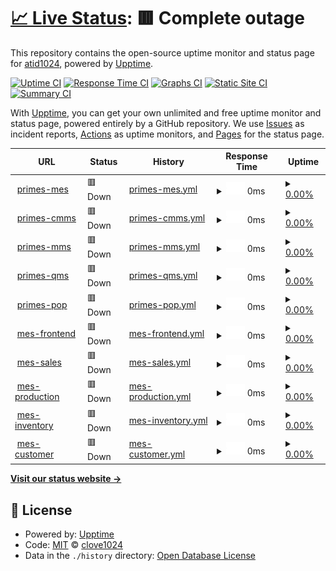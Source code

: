 # [📈 Live Status](https://atid1024.github.io/upptime): <!--live status--> **🟥 Complete outage**

This repository contains the open-source uptime monitor and status page for [atid1024](https://atid1024.github.io/upptime), powered by [Upptime](https://github.com/upptime/upptime).

[![Uptime CI](https://github.com/clove1024/upptime/workflows/Uptime%20CI/badge.svg)](https://github.com/clove1024/upptime/actions?query=workflow%3A%22Uptime+CI%22)
[![Response Time CI](https://github.com/clove1024/upptime/workflows/Response%20Time%20CI/badge.svg)](https://github.com/clove1024/upptime/actions?query=workflow%3A%22Response+Time+CI%22)
[![Graphs CI](https://github.com/clove1024/upptime/workflows/Graphs%20CI/badge.svg)](https://github.com/clove1024/upptime/actions?query=workflow%3A%22Graphs+CI%22)
[![Static Site CI](https://github.com/clove1024/upptime/workflows/Static%20Site%20CI/badge.svg)](https://github.com/clove1024/upptime/actions?query=workflow%3A%22Static+Site+CI%22)
[![Summary CI](https://github.com/clove1024/upptime/workflows/Summary%20CI/badge.svg)](https://github.com/clove1024/upptime/actions?query=workflow%3A%22Summary+CI%22)

With [Upptime](https://upptime.js.org), you can get your own unlimited and free uptime monitor and status page, powered entirely by a GitHub repository. We use [Issues](https://github.com/clove1024/upptime/issues) as incident reports, [Actions](https://github.com/clove1024/upptime/actions) as uptime monitors, and [Pages](https://clove1024.github.io/upptime) for the status page.

<!--start: status pages-->
<!-- This summary is generated by Upptime (https://github.com/upptime/upptime) -->
<!-- Do not edit this manually, your changes will be overwritten -->
<!-- prettier-ignore -->
| URL | Status | History | Response Time | Uptime |
| --- | ------ | ------- | ------------- | ------ |
| <img alt="" src="https://icons.duckduckgo.com/ip3/primes-mes.handymes.com.ico" height="13"> [primes-mes](https://primes-mes.handymes.com) | 🟥 Down | [primes-mes.yml](https://github.com/atid1024/primes-monitoring/commits/HEAD/history/primes-mes.yml) | <details><summary><img alt="Response time graph" src="./graphs/primes-mes/response-time-week.png" height="20"> 0ms</summary><br><a href="https://atid1024.github.io/primes-monitoring/history/primes-mes"><img alt="Response time 757" src="https://img.shields.io/endpoint?url=https%3A%2F%2Fraw.githubusercontent.com%2Fatid1024%2Fprimes-monitoring%2FHEAD%2Fapi%2Fprimes-mes%2Fresponse-time.json"></a><br><a href="https://atid1024.github.io/primes-monitoring/history/primes-mes"><img alt="24-hour response time 0" src="https://img.shields.io/endpoint?url=https%3A%2F%2Fraw.githubusercontent.com%2Fatid1024%2Fprimes-monitoring%2FHEAD%2Fapi%2Fprimes-mes%2Fresponse-time-day.json"></a><br><a href="https://atid1024.github.io/primes-monitoring/history/primes-mes"><img alt="7-day response time 0" src="https://img.shields.io/endpoint?url=https%3A%2F%2Fraw.githubusercontent.com%2Fatid1024%2Fprimes-monitoring%2FHEAD%2Fapi%2Fprimes-mes%2Fresponse-time-week.json"></a><br><a href="https://atid1024.github.io/primes-monitoring/history/primes-mes"><img alt="30-day response time 0" src="https://img.shields.io/endpoint?url=https%3A%2F%2Fraw.githubusercontent.com%2Fatid1024%2Fprimes-monitoring%2FHEAD%2Fapi%2Fprimes-mes%2Fresponse-time-month.json"></a><br><a href="https://atid1024.github.io/primes-monitoring/history/primes-mes"><img alt="1-year response time 757" src="https://img.shields.io/endpoint?url=https%3A%2F%2Fraw.githubusercontent.com%2Fatid1024%2Fprimes-monitoring%2FHEAD%2Fapi%2Fprimes-mes%2Fresponse-time-year.json"></a></details> | <details><summary><a href="https://atid1024.github.io/primes-monitoring/history/primes-mes">0.00%</a></summary><a href="https://atid1024.github.io/primes-monitoring/history/primes-mes"><img alt="All-time uptime 69.07%" src="https://img.shields.io/endpoint?url=https%3A%2F%2Fraw.githubusercontent.com%2Fatid1024%2Fprimes-monitoring%2FHEAD%2Fapi%2Fprimes-mes%2Fuptime.json"></a><br><a href="https://atid1024.github.io/primes-monitoring/history/primes-mes"><img alt="24-hour uptime 0.00%" src="https://img.shields.io/endpoint?url=https%3A%2F%2Fraw.githubusercontent.com%2Fatid1024%2Fprimes-monitoring%2FHEAD%2Fapi%2Fprimes-mes%2Fuptime-day.json"></a><br><a href="https://atid1024.github.io/primes-monitoring/history/primes-mes"><img alt="7-day uptime 0.00%" src="https://img.shields.io/endpoint?url=https%3A%2F%2Fraw.githubusercontent.com%2Fatid1024%2Fprimes-monitoring%2FHEAD%2Fapi%2Fprimes-mes%2Fuptime-week.json"></a><br><a href="https://atid1024.github.io/primes-monitoring/history/primes-mes"><img alt="30-day uptime 1.38%" src="https://img.shields.io/endpoint?url=https%3A%2F%2Fraw.githubusercontent.com%2Fatid1024%2Fprimes-monitoring%2FHEAD%2Fapi%2Fprimes-mes%2Fuptime-month.json"></a><br><a href="https://atid1024.github.io/primes-monitoring/history/primes-mes"><img alt="1-year uptime 69.07%" src="https://img.shields.io/endpoint?url=https%3A%2F%2Fraw.githubusercontent.com%2Fatid1024%2Fprimes-monitoring%2FHEAD%2Fapi%2Fprimes-mes%2Fuptime-year.json"></a></details>
| <img alt="" src="https://icons.duckduckgo.com/ip3/primes-cmms.handymes.com.ico" height="13"> [primes-cmms](https://primes-cmms.handymes.com) | 🟥 Down | [primes-cmms.yml](https://github.com/atid1024/primes-monitoring/commits/HEAD/history/primes-cmms.yml) | <details><summary><img alt="Response time graph" src="./graphs/primes-cmms/response-time-week.png" height="20"> 0ms</summary><br><a href="https://atid1024.github.io/primes-monitoring/history/primes-cmms"><img alt="Response time 743" src="https://img.shields.io/endpoint?url=https%3A%2F%2Fraw.githubusercontent.com%2Fatid1024%2Fprimes-monitoring%2FHEAD%2Fapi%2Fprimes-cmms%2Fresponse-time.json"></a><br><a href="https://atid1024.github.io/primes-monitoring/history/primes-cmms"><img alt="24-hour response time 0" src="https://img.shields.io/endpoint?url=https%3A%2F%2Fraw.githubusercontent.com%2Fatid1024%2Fprimes-monitoring%2FHEAD%2Fapi%2Fprimes-cmms%2Fresponse-time-day.json"></a><br><a href="https://atid1024.github.io/primes-monitoring/history/primes-cmms"><img alt="7-day response time 0" src="https://img.shields.io/endpoint?url=https%3A%2F%2Fraw.githubusercontent.com%2Fatid1024%2Fprimes-monitoring%2FHEAD%2Fapi%2Fprimes-cmms%2Fresponse-time-week.json"></a><br><a href="https://atid1024.github.io/primes-monitoring/history/primes-cmms"><img alt="30-day response time 0" src="https://img.shields.io/endpoint?url=https%3A%2F%2Fraw.githubusercontent.com%2Fatid1024%2Fprimes-monitoring%2FHEAD%2Fapi%2Fprimes-cmms%2Fresponse-time-month.json"></a><br><a href="https://atid1024.github.io/primes-monitoring/history/primes-cmms"><img alt="1-year response time 743" src="https://img.shields.io/endpoint?url=https%3A%2F%2Fraw.githubusercontent.com%2Fatid1024%2Fprimes-monitoring%2FHEAD%2Fapi%2Fprimes-cmms%2Fresponse-time-year.json"></a></details> | <details><summary><a href="https://atid1024.github.io/primes-monitoring/history/primes-cmms">0.00%</a></summary><a href="https://atid1024.github.io/primes-monitoring/history/primes-cmms"><img alt="All-time uptime 69.07%" src="https://img.shields.io/endpoint?url=https%3A%2F%2Fraw.githubusercontent.com%2Fatid1024%2Fprimes-monitoring%2FHEAD%2Fapi%2Fprimes-cmms%2Fuptime.json"></a><br><a href="https://atid1024.github.io/primes-monitoring/history/primes-cmms"><img alt="24-hour uptime 0.00%" src="https://img.shields.io/endpoint?url=https%3A%2F%2Fraw.githubusercontent.com%2Fatid1024%2Fprimes-monitoring%2FHEAD%2Fapi%2Fprimes-cmms%2Fuptime-day.json"></a><br><a href="https://atid1024.github.io/primes-monitoring/history/primes-cmms"><img alt="7-day uptime 0.00%" src="https://img.shields.io/endpoint?url=https%3A%2F%2Fraw.githubusercontent.com%2Fatid1024%2Fprimes-monitoring%2FHEAD%2Fapi%2Fprimes-cmms%2Fuptime-week.json"></a><br><a href="https://atid1024.github.io/primes-monitoring/history/primes-cmms"><img alt="30-day uptime 1.38%" src="https://img.shields.io/endpoint?url=https%3A%2F%2Fraw.githubusercontent.com%2Fatid1024%2Fprimes-monitoring%2FHEAD%2Fapi%2Fprimes-cmms%2Fuptime-month.json"></a><br><a href="https://atid1024.github.io/primes-monitoring/history/primes-cmms"><img alt="1-year uptime 69.07%" src="https://img.shields.io/endpoint?url=https%3A%2F%2Fraw.githubusercontent.com%2Fatid1024%2Fprimes-monitoring%2FHEAD%2Fapi%2Fprimes-cmms%2Fuptime-year.json"></a></details>
| <img alt="" src="https://icons.duckduckgo.com/ip3/primes-mms.handymes.com.ico" height="13"> [primes-mms](https://primes-mms.handymes.com) | 🟥 Down | [primes-mms.yml](https://github.com/atid1024/primes-monitoring/commits/HEAD/history/primes-mms.yml) | <details><summary><img alt="Response time graph" src="./graphs/primes-mms/response-time-week.png" height="20"> 0ms</summary><br><a href="https://atid1024.github.io/primes-monitoring/history/primes-mms"><img alt="Response time 736" src="https://img.shields.io/endpoint?url=https%3A%2F%2Fraw.githubusercontent.com%2Fatid1024%2Fprimes-monitoring%2FHEAD%2Fapi%2Fprimes-mms%2Fresponse-time.json"></a><br><a href="https://atid1024.github.io/primes-monitoring/history/primes-mms"><img alt="24-hour response time 0" src="https://img.shields.io/endpoint?url=https%3A%2F%2Fraw.githubusercontent.com%2Fatid1024%2Fprimes-monitoring%2FHEAD%2Fapi%2Fprimes-mms%2Fresponse-time-day.json"></a><br><a href="https://atid1024.github.io/primes-monitoring/history/primes-mms"><img alt="7-day response time 0" src="https://img.shields.io/endpoint?url=https%3A%2F%2Fraw.githubusercontent.com%2Fatid1024%2Fprimes-monitoring%2FHEAD%2Fapi%2Fprimes-mms%2Fresponse-time-week.json"></a><br><a href="https://atid1024.github.io/primes-monitoring/history/primes-mms"><img alt="30-day response time 0" src="https://img.shields.io/endpoint?url=https%3A%2F%2Fraw.githubusercontent.com%2Fatid1024%2Fprimes-monitoring%2FHEAD%2Fapi%2Fprimes-mms%2Fresponse-time-month.json"></a><br><a href="https://atid1024.github.io/primes-monitoring/history/primes-mms"><img alt="1-year response time 736" src="https://img.shields.io/endpoint?url=https%3A%2F%2Fraw.githubusercontent.com%2Fatid1024%2Fprimes-monitoring%2FHEAD%2Fapi%2Fprimes-mms%2Fresponse-time-year.json"></a></details> | <details><summary><a href="https://atid1024.github.io/primes-monitoring/history/primes-mms">0.00%</a></summary><a href="https://atid1024.github.io/primes-monitoring/history/primes-mms"><img alt="All-time uptime 69.07%" src="https://img.shields.io/endpoint?url=https%3A%2F%2Fraw.githubusercontent.com%2Fatid1024%2Fprimes-monitoring%2FHEAD%2Fapi%2Fprimes-mms%2Fuptime.json"></a><br><a href="https://atid1024.github.io/primes-monitoring/history/primes-mms"><img alt="24-hour uptime 0.00%" src="https://img.shields.io/endpoint?url=https%3A%2F%2Fraw.githubusercontent.com%2Fatid1024%2Fprimes-monitoring%2FHEAD%2Fapi%2Fprimes-mms%2Fuptime-day.json"></a><br><a href="https://atid1024.github.io/primes-monitoring/history/primes-mms"><img alt="7-day uptime 0.00%" src="https://img.shields.io/endpoint?url=https%3A%2F%2Fraw.githubusercontent.com%2Fatid1024%2Fprimes-monitoring%2FHEAD%2Fapi%2Fprimes-mms%2Fuptime-week.json"></a><br><a href="https://atid1024.github.io/primes-monitoring/history/primes-mms"><img alt="30-day uptime 1.38%" src="https://img.shields.io/endpoint?url=https%3A%2F%2Fraw.githubusercontent.com%2Fatid1024%2Fprimes-monitoring%2FHEAD%2Fapi%2Fprimes-mms%2Fuptime-month.json"></a><br><a href="https://atid1024.github.io/primes-monitoring/history/primes-mms"><img alt="1-year uptime 69.07%" src="https://img.shields.io/endpoint?url=https%3A%2F%2Fraw.githubusercontent.com%2Fatid1024%2Fprimes-monitoring%2FHEAD%2Fapi%2Fprimes-mms%2Fuptime-year.json"></a></details>
| <img alt="" src="https://icons.duckduckgo.com/ip3/primes-qms.handymes.com.ico" height="13"> [primes-qms](https://primes-qms.handymes.com) | 🟥 Down | [primes-qms.yml](https://github.com/atid1024/primes-monitoring/commits/HEAD/history/primes-qms.yml) | <details><summary><img alt="Response time graph" src="./graphs/primes-qms/response-time-week.png" height="20"> 0ms</summary><br><a href="https://atid1024.github.io/primes-monitoring/history/primes-qms"><img alt="Response time 730" src="https://img.shields.io/endpoint?url=https%3A%2F%2Fraw.githubusercontent.com%2Fatid1024%2Fprimes-monitoring%2FHEAD%2Fapi%2Fprimes-qms%2Fresponse-time.json"></a><br><a href="https://atid1024.github.io/primes-monitoring/history/primes-qms"><img alt="24-hour response time 0" src="https://img.shields.io/endpoint?url=https%3A%2F%2Fraw.githubusercontent.com%2Fatid1024%2Fprimes-monitoring%2FHEAD%2Fapi%2Fprimes-qms%2Fresponse-time-day.json"></a><br><a href="https://atid1024.github.io/primes-monitoring/history/primes-qms"><img alt="7-day response time 0" src="https://img.shields.io/endpoint?url=https%3A%2F%2Fraw.githubusercontent.com%2Fatid1024%2Fprimes-monitoring%2FHEAD%2Fapi%2Fprimes-qms%2Fresponse-time-week.json"></a><br><a href="https://atid1024.github.io/primes-monitoring/history/primes-qms"><img alt="30-day response time 0" src="https://img.shields.io/endpoint?url=https%3A%2F%2Fraw.githubusercontent.com%2Fatid1024%2Fprimes-monitoring%2FHEAD%2Fapi%2Fprimes-qms%2Fresponse-time-month.json"></a><br><a href="https://atid1024.github.io/primes-monitoring/history/primes-qms"><img alt="1-year response time 730" src="https://img.shields.io/endpoint?url=https%3A%2F%2Fraw.githubusercontent.com%2Fatid1024%2Fprimes-monitoring%2FHEAD%2Fapi%2Fprimes-qms%2Fresponse-time-year.json"></a></details> | <details><summary><a href="https://atid1024.github.io/primes-monitoring/history/primes-qms">0.00%</a></summary><a href="https://atid1024.github.io/primes-monitoring/history/primes-qms"><img alt="All-time uptime 69.07%" src="https://img.shields.io/endpoint?url=https%3A%2F%2Fraw.githubusercontent.com%2Fatid1024%2Fprimes-monitoring%2FHEAD%2Fapi%2Fprimes-qms%2Fuptime.json"></a><br><a href="https://atid1024.github.io/primes-monitoring/history/primes-qms"><img alt="24-hour uptime 0.00%" src="https://img.shields.io/endpoint?url=https%3A%2F%2Fraw.githubusercontent.com%2Fatid1024%2Fprimes-monitoring%2FHEAD%2Fapi%2Fprimes-qms%2Fuptime-day.json"></a><br><a href="https://atid1024.github.io/primes-monitoring/history/primes-qms"><img alt="7-day uptime 0.00%" src="https://img.shields.io/endpoint?url=https%3A%2F%2Fraw.githubusercontent.com%2Fatid1024%2Fprimes-monitoring%2FHEAD%2Fapi%2Fprimes-qms%2Fuptime-week.json"></a><br><a href="https://atid1024.github.io/primes-monitoring/history/primes-qms"><img alt="30-day uptime 1.38%" src="https://img.shields.io/endpoint?url=https%3A%2F%2Fraw.githubusercontent.com%2Fatid1024%2Fprimes-monitoring%2FHEAD%2Fapi%2Fprimes-qms%2Fuptime-month.json"></a><br><a href="https://atid1024.github.io/primes-monitoring/history/primes-qms"><img alt="1-year uptime 69.07%" src="https://img.shields.io/endpoint?url=https%3A%2F%2Fraw.githubusercontent.com%2Fatid1024%2Fprimes-monitoring%2FHEAD%2Fapi%2Fprimes-qms%2Fuptime-year.json"></a></details>
| <img alt="" src="https://icons.duckduckgo.com/ip3/primes-pop.handymes.com.ico" height="13"> [primes-pop](https://primes-pop.handymes.com) | 🟥 Down | [primes-pop.yml](https://github.com/atid1024/primes-monitoring/commits/HEAD/history/primes-pop.yml) | <details><summary><img alt="Response time graph" src="./graphs/primes-pop/response-time-week.png" height="20"> 0ms</summary><br><a href="https://atid1024.github.io/primes-monitoring/history/primes-pop"><img alt="Response time 727" src="https://img.shields.io/endpoint?url=https%3A%2F%2Fraw.githubusercontent.com%2Fatid1024%2Fprimes-monitoring%2FHEAD%2Fapi%2Fprimes-pop%2Fresponse-time.json"></a><br><a href="https://atid1024.github.io/primes-monitoring/history/primes-pop"><img alt="24-hour response time 0" src="https://img.shields.io/endpoint?url=https%3A%2F%2Fraw.githubusercontent.com%2Fatid1024%2Fprimes-monitoring%2FHEAD%2Fapi%2Fprimes-pop%2Fresponse-time-day.json"></a><br><a href="https://atid1024.github.io/primes-monitoring/history/primes-pop"><img alt="7-day response time 0" src="https://img.shields.io/endpoint?url=https%3A%2F%2Fraw.githubusercontent.com%2Fatid1024%2Fprimes-monitoring%2FHEAD%2Fapi%2Fprimes-pop%2Fresponse-time-week.json"></a><br><a href="https://atid1024.github.io/primes-monitoring/history/primes-pop"><img alt="30-day response time 0" src="https://img.shields.io/endpoint?url=https%3A%2F%2Fraw.githubusercontent.com%2Fatid1024%2Fprimes-monitoring%2FHEAD%2Fapi%2Fprimes-pop%2Fresponse-time-month.json"></a><br><a href="https://atid1024.github.io/primes-monitoring/history/primes-pop"><img alt="1-year response time 727" src="https://img.shields.io/endpoint?url=https%3A%2F%2Fraw.githubusercontent.com%2Fatid1024%2Fprimes-monitoring%2FHEAD%2Fapi%2Fprimes-pop%2Fresponse-time-year.json"></a></details> | <details><summary><a href="https://atid1024.github.io/primes-monitoring/history/primes-pop">0.00%</a></summary><a href="https://atid1024.github.io/primes-monitoring/history/primes-pop"><img alt="All-time uptime 69.07%" src="https://img.shields.io/endpoint?url=https%3A%2F%2Fraw.githubusercontent.com%2Fatid1024%2Fprimes-monitoring%2FHEAD%2Fapi%2Fprimes-pop%2Fuptime.json"></a><br><a href="https://atid1024.github.io/primes-monitoring/history/primes-pop"><img alt="24-hour uptime 0.00%" src="https://img.shields.io/endpoint?url=https%3A%2F%2Fraw.githubusercontent.com%2Fatid1024%2Fprimes-monitoring%2FHEAD%2Fapi%2Fprimes-pop%2Fuptime-day.json"></a><br><a href="https://atid1024.github.io/primes-monitoring/history/primes-pop"><img alt="7-day uptime 0.00%" src="https://img.shields.io/endpoint?url=https%3A%2F%2Fraw.githubusercontent.com%2Fatid1024%2Fprimes-monitoring%2FHEAD%2Fapi%2Fprimes-pop%2Fuptime-week.json"></a><br><a href="https://atid1024.github.io/primes-monitoring/history/primes-pop"><img alt="30-day uptime 1.38%" src="https://img.shields.io/endpoint?url=https%3A%2F%2Fraw.githubusercontent.com%2Fatid1024%2Fprimes-monitoring%2FHEAD%2Fapi%2Fprimes-pop%2Fuptime-month.json"></a><br><a href="https://atid1024.github.io/primes-monitoring/history/primes-pop"><img alt="1-year uptime 69.07%" src="https://img.shields.io/endpoint?url=https%3A%2F%2Fraw.githubusercontent.com%2Fatid1024%2Fprimes-monitoring%2FHEAD%2Fapi%2Fprimes-pop%2Fuptime-year.json"></a></details>
| <img alt="" src="https://icons.duckduckgo.com/ip3/mes.handymes.com.ico" height="13"> [mes-frontend](http://mes.handymes.com/) | 🟥 Down | [mes-frontend.yml](https://github.com/atid1024/primes-monitoring/commits/HEAD/history/mes-frontend.yml) | <details><summary><img alt="Response time graph" src="./graphs/mes-frontend/response-time-week.png" height="20"> 0ms</summary><br><a href="https://atid1024.github.io/primes-monitoring/history/mes-frontend"><img alt="Response time 379" src="https://img.shields.io/endpoint?url=https%3A%2F%2Fraw.githubusercontent.com%2Fatid1024%2Fprimes-monitoring%2FHEAD%2Fapi%2Fmes-frontend%2Fresponse-time.json"></a><br><a href="https://atid1024.github.io/primes-monitoring/history/mes-frontend"><img alt="24-hour response time 0" src="https://img.shields.io/endpoint?url=https%3A%2F%2Fraw.githubusercontent.com%2Fatid1024%2Fprimes-monitoring%2FHEAD%2Fapi%2Fmes-frontend%2Fresponse-time-day.json"></a><br><a href="https://atid1024.github.io/primes-monitoring/history/mes-frontend"><img alt="7-day response time 0" src="https://img.shields.io/endpoint?url=https%3A%2F%2Fraw.githubusercontent.com%2Fatid1024%2Fprimes-monitoring%2FHEAD%2Fapi%2Fmes-frontend%2Fresponse-time-week.json"></a><br><a href="https://atid1024.github.io/primes-monitoring/history/mes-frontend"><img alt="30-day response time 0" src="https://img.shields.io/endpoint?url=https%3A%2F%2Fraw.githubusercontent.com%2Fatid1024%2Fprimes-monitoring%2FHEAD%2Fapi%2Fmes-frontend%2Fresponse-time-month.json"></a><br><a href="https://atid1024.github.io/primes-monitoring/history/mes-frontend"><img alt="1-year response time 379" src="https://img.shields.io/endpoint?url=https%3A%2F%2Fraw.githubusercontent.com%2Fatid1024%2Fprimes-monitoring%2FHEAD%2Fapi%2Fmes-frontend%2Fresponse-time-year.json"></a></details> | <details><summary><a href="https://atid1024.github.io/primes-monitoring/history/mes-frontend">0.00%</a></summary><a href="https://atid1024.github.io/primes-monitoring/history/mes-frontend"><img alt="All-time uptime 68.04%" src="https://img.shields.io/endpoint?url=https%3A%2F%2Fraw.githubusercontent.com%2Fatid1024%2Fprimes-monitoring%2FHEAD%2Fapi%2Fmes-frontend%2Fuptime.json"></a><br><a href="https://atid1024.github.io/primes-monitoring/history/mes-frontend"><img alt="24-hour uptime 0.00%" src="https://img.shields.io/endpoint?url=https%3A%2F%2Fraw.githubusercontent.com%2Fatid1024%2Fprimes-monitoring%2FHEAD%2Fapi%2Fmes-frontend%2Fuptime-day.json"></a><br><a href="https://atid1024.github.io/primes-monitoring/history/mes-frontend"><img alt="7-day uptime 0.00%" src="https://img.shields.io/endpoint?url=https%3A%2F%2Fraw.githubusercontent.com%2Fatid1024%2Fprimes-monitoring%2FHEAD%2Fapi%2Fmes-frontend%2Fuptime-week.json"></a><br><a href="https://atid1024.github.io/primes-monitoring/history/mes-frontend"><img alt="30-day uptime 1.38%" src="https://img.shields.io/endpoint?url=https%3A%2F%2Fraw.githubusercontent.com%2Fatid1024%2Fprimes-monitoring%2FHEAD%2Fapi%2Fmes-frontend%2Fuptime-month.json"></a><br><a href="https://atid1024.github.io/primes-monitoring/history/mes-frontend"><img alt="1-year uptime 68.04%" src="https://img.shields.io/endpoint?url=https%3A%2F%2Fraw.githubusercontent.com%2Fatid1024%2Fprimes-monitoring%2FHEAD%2Fapi%2Fmes-frontend%2Fuptime-year.json"></a></details>
| <img alt="" src="https://icons.duckduckgo.com/ip3/mes.handymes.com.ico" height="13"> [mes-sales](http://mes.handymes.com/sales) | 🟥 Down | [mes-sales.yml](https://github.com/atid1024/primes-monitoring/commits/HEAD/history/mes-sales.yml) | <details><summary><img alt="Response time graph" src="./graphs/mes-sales/response-time-week.png" height="20"> 0ms</summary><br><a href="https://atid1024.github.io/primes-monitoring/history/mes-sales"><img alt="Response time 174" src="https://img.shields.io/endpoint?url=https%3A%2F%2Fraw.githubusercontent.com%2Fatid1024%2Fprimes-monitoring%2FHEAD%2Fapi%2Fmes-sales%2Fresponse-time.json"></a><br><a href="https://atid1024.github.io/primes-monitoring/history/mes-sales"><img alt="24-hour response time 0" src="https://img.shields.io/endpoint?url=https%3A%2F%2Fraw.githubusercontent.com%2Fatid1024%2Fprimes-monitoring%2FHEAD%2Fapi%2Fmes-sales%2Fresponse-time-day.json"></a><br><a href="https://atid1024.github.io/primes-monitoring/history/mes-sales"><img alt="7-day response time 0" src="https://img.shields.io/endpoint?url=https%3A%2F%2Fraw.githubusercontent.com%2Fatid1024%2Fprimes-monitoring%2FHEAD%2Fapi%2Fmes-sales%2Fresponse-time-week.json"></a><br><a href="https://atid1024.github.io/primes-monitoring/history/mes-sales"><img alt="30-day response time 0" src="https://img.shields.io/endpoint?url=https%3A%2F%2Fraw.githubusercontent.com%2Fatid1024%2Fprimes-monitoring%2FHEAD%2Fapi%2Fmes-sales%2Fresponse-time-month.json"></a><br><a href="https://atid1024.github.io/primes-monitoring/history/mes-sales"><img alt="1-year response time 174" src="https://img.shields.io/endpoint?url=https%3A%2F%2Fraw.githubusercontent.com%2Fatid1024%2Fprimes-monitoring%2FHEAD%2Fapi%2Fmes-sales%2Fresponse-time-year.json"></a></details> | <details><summary><a href="https://atid1024.github.io/primes-monitoring/history/mes-sales">0.00%</a></summary><a href="https://atid1024.github.io/primes-monitoring/history/mes-sales"><img alt="All-time uptime 68.04%" src="https://img.shields.io/endpoint?url=https%3A%2F%2Fraw.githubusercontent.com%2Fatid1024%2Fprimes-monitoring%2FHEAD%2Fapi%2Fmes-sales%2Fuptime.json"></a><br><a href="https://atid1024.github.io/primes-monitoring/history/mes-sales"><img alt="24-hour uptime 0.00%" src="https://img.shields.io/endpoint?url=https%3A%2F%2Fraw.githubusercontent.com%2Fatid1024%2Fprimes-monitoring%2FHEAD%2Fapi%2Fmes-sales%2Fuptime-day.json"></a><br><a href="https://atid1024.github.io/primes-monitoring/history/mes-sales"><img alt="7-day uptime 0.00%" src="https://img.shields.io/endpoint?url=https%3A%2F%2Fraw.githubusercontent.com%2Fatid1024%2Fprimes-monitoring%2FHEAD%2Fapi%2Fmes-sales%2Fuptime-week.json"></a><br><a href="https://atid1024.github.io/primes-monitoring/history/mes-sales"><img alt="30-day uptime 1.38%" src="https://img.shields.io/endpoint?url=https%3A%2F%2Fraw.githubusercontent.com%2Fatid1024%2Fprimes-monitoring%2FHEAD%2Fapi%2Fmes-sales%2Fuptime-month.json"></a><br><a href="https://atid1024.github.io/primes-monitoring/history/mes-sales"><img alt="1-year uptime 68.04%" src="https://img.shields.io/endpoint?url=https%3A%2F%2Fraw.githubusercontent.com%2Fatid1024%2Fprimes-monitoring%2FHEAD%2Fapi%2Fmes-sales%2Fuptime-year.json"></a></details>
| <img alt="" src="https://icons.duckduckgo.com/ip3/mes.handymes.com.ico" height="13"> [mes-production](http://mes.handymes.com/productions) | 🟥 Down | [mes-production.yml](https://github.com/atid1024/primes-monitoring/commits/HEAD/history/mes-production.yml) | <details><summary><img alt="Response time graph" src="./graphs/mes-production/response-time-week.png" height="20"> 0ms</summary><br><a href="https://atid1024.github.io/primes-monitoring/history/mes-production"><img alt="Response time 176" src="https://img.shields.io/endpoint?url=https%3A%2F%2Fraw.githubusercontent.com%2Fatid1024%2Fprimes-monitoring%2FHEAD%2Fapi%2Fmes-production%2Fresponse-time.json"></a><br><a href="https://atid1024.github.io/primes-monitoring/history/mes-production"><img alt="24-hour response time 0" src="https://img.shields.io/endpoint?url=https%3A%2F%2Fraw.githubusercontent.com%2Fatid1024%2Fprimes-monitoring%2FHEAD%2Fapi%2Fmes-production%2Fresponse-time-day.json"></a><br><a href="https://atid1024.github.io/primes-monitoring/history/mes-production"><img alt="7-day response time 0" src="https://img.shields.io/endpoint?url=https%3A%2F%2Fraw.githubusercontent.com%2Fatid1024%2Fprimes-monitoring%2FHEAD%2Fapi%2Fmes-production%2Fresponse-time-week.json"></a><br><a href="https://atid1024.github.io/primes-monitoring/history/mes-production"><img alt="30-day response time 0" src="https://img.shields.io/endpoint?url=https%3A%2F%2Fraw.githubusercontent.com%2Fatid1024%2Fprimes-monitoring%2FHEAD%2Fapi%2Fmes-production%2Fresponse-time-month.json"></a><br><a href="https://atid1024.github.io/primes-monitoring/history/mes-production"><img alt="1-year response time 176" src="https://img.shields.io/endpoint?url=https%3A%2F%2Fraw.githubusercontent.com%2Fatid1024%2Fprimes-monitoring%2FHEAD%2Fapi%2Fmes-production%2Fresponse-time-year.json"></a></details> | <details><summary><a href="https://atid1024.github.io/primes-monitoring/history/mes-production">0.00%</a></summary><a href="https://atid1024.github.io/primes-monitoring/history/mes-production"><img alt="All-time uptime 68.04%" src="https://img.shields.io/endpoint?url=https%3A%2F%2Fraw.githubusercontent.com%2Fatid1024%2Fprimes-monitoring%2FHEAD%2Fapi%2Fmes-production%2Fuptime.json"></a><br><a href="https://atid1024.github.io/primes-monitoring/history/mes-production"><img alt="24-hour uptime 0.00%" src="https://img.shields.io/endpoint?url=https%3A%2F%2Fraw.githubusercontent.com%2Fatid1024%2Fprimes-monitoring%2FHEAD%2Fapi%2Fmes-production%2Fuptime-day.json"></a><br><a href="https://atid1024.github.io/primes-monitoring/history/mes-production"><img alt="7-day uptime 0.00%" src="https://img.shields.io/endpoint?url=https%3A%2F%2Fraw.githubusercontent.com%2Fatid1024%2Fprimes-monitoring%2FHEAD%2Fapi%2Fmes-production%2Fuptime-week.json"></a><br><a href="https://atid1024.github.io/primes-monitoring/history/mes-production"><img alt="30-day uptime 1.38%" src="https://img.shields.io/endpoint?url=https%3A%2F%2Fraw.githubusercontent.com%2Fatid1024%2Fprimes-monitoring%2FHEAD%2Fapi%2Fmes-production%2Fuptime-month.json"></a><br><a href="https://atid1024.github.io/primes-monitoring/history/mes-production"><img alt="1-year uptime 68.04%" src="https://img.shields.io/endpoint?url=https%3A%2F%2Fraw.githubusercontent.com%2Fatid1024%2Fprimes-monitoring%2FHEAD%2Fapi%2Fmes-production%2Fuptime-year.json"></a></details>
| <img alt="" src="https://icons.duckduckgo.com/ip3/mes.handymes.com.ico" height="13"> [mes-inventory](http://mes.handymes.com/inventories) | 🟥 Down | [mes-inventory.yml](https://github.com/atid1024/primes-monitoring/commits/HEAD/history/mes-inventory.yml) | <details><summary><img alt="Response time graph" src="./graphs/mes-inventory/response-time-week.png" height="20"> 0ms</summary><br><a href="https://atid1024.github.io/primes-monitoring/history/mes-inventory"><img alt="Response time 175" src="https://img.shields.io/endpoint?url=https%3A%2F%2Fraw.githubusercontent.com%2Fatid1024%2Fprimes-monitoring%2FHEAD%2Fapi%2Fmes-inventory%2Fresponse-time.json"></a><br><a href="https://atid1024.github.io/primes-monitoring/history/mes-inventory"><img alt="24-hour response time 0" src="https://img.shields.io/endpoint?url=https%3A%2F%2Fraw.githubusercontent.com%2Fatid1024%2Fprimes-monitoring%2FHEAD%2Fapi%2Fmes-inventory%2Fresponse-time-day.json"></a><br><a href="https://atid1024.github.io/primes-monitoring/history/mes-inventory"><img alt="7-day response time 0" src="https://img.shields.io/endpoint?url=https%3A%2F%2Fraw.githubusercontent.com%2Fatid1024%2Fprimes-monitoring%2FHEAD%2Fapi%2Fmes-inventory%2Fresponse-time-week.json"></a><br><a href="https://atid1024.github.io/primes-monitoring/history/mes-inventory"><img alt="30-day response time 0" src="https://img.shields.io/endpoint?url=https%3A%2F%2Fraw.githubusercontent.com%2Fatid1024%2Fprimes-monitoring%2FHEAD%2Fapi%2Fmes-inventory%2Fresponse-time-month.json"></a><br><a href="https://atid1024.github.io/primes-monitoring/history/mes-inventory"><img alt="1-year response time 175" src="https://img.shields.io/endpoint?url=https%3A%2F%2Fraw.githubusercontent.com%2Fatid1024%2Fprimes-monitoring%2FHEAD%2Fapi%2Fmes-inventory%2Fresponse-time-year.json"></a></details> | <details><summary><a href="https://atid1024.github.io/primes-monitoring/history/mes-inventory">0.00%</a></summary><a href="https://atid1024.github.io/primes-monitoring/history/mes-inventory"><img alt="All-time uptime 68.04%" src="https://img.shields.io/endpoint?url=https%3A%2F%2Fraw.githubusercontent.com%2Fatid1024%2Fprimes-monitoring%2FHEAD%2Fapi%2Fmes-inventory%2Fuptime.json"></a><br><a href="https://atid1024.github.io/primes-monitoring/history/mes-inventory"><img alt="24-hour uptime 0.00%" src="https://img.shields.io/endpoint?url=https%3A%2F%2Fraw.githubusercontent.com%2Fatid1024%2Fprimes-monitoring%2FHEAD%2Fapi%2Fmes-inventory%2Fuptime-day.json"></a><br><a href="https://atid1024.github.io/primes-monitoring/history/mes-inventory"><img alt="7-day uptime 0.00%" src="https://img.shields.io/endpoint?url=https%3A%2F%2Fraw.githubusercontent.com%2Fatid1024%2Fprimes-monitoring%2FHEAD%2Fapi%2Fmes-inventory%2Fuptime-week.json"></a><br><a href="https://atid1024.github.io/primes-monitoring/history/mes-inventory"><img alt="30-day uptime 1.38%" src="https://img.shields.io/endpoint?url=https%3A%2F%2Fraw.githubusercontent.com%2Fatid1024%2Fprimes-monitoring%2FHEAD%2Fapi%2Fmes-inventory%2Fuptime-month.json"></a><br><a href="https://atid1024.github.io/primes-monitoring/history/mes-inventory"><img alt="1-year uptime 68.04%" src="https://img.shields.io/endpoint?url=https%3A%2F%2Fraw.githubusercontent.com%2Fatid1024%2Fprimes-monitoring%2FHEAD%2Fapi%2Fmes-inventory%2Fuptime-year.json"></a></details>
| <img alt="" src="https://icons.duckduckgo.com/ip3/mes.handymes.com.ico" height="13"> [mes-customer](http://mes.handymes.com/customers) | 🟥 Down | [mes-customer.yml](https://github.com/atid1024/primes-monitoring/commits/HEAD/history/mes-customer.yml) | <details><summary><img alt="Response time graph" src="./graphs/mes-customer/response-time-week.png" height="20"> 0ms</summary><br><a href="https://atid1024.github.io/primes-monitoring/history/mes-customer"><img alt="Response time 175" src="https://img.shields.io/endpoint?url=https%3A%2F%2Fraw.githubusercontent.com%2Fatid1024%2Fprimes-monitoring%2FHEAD%2Fapi%2Fmes-customer%2Fresponse-time.json"></a><br><a href="https://atid1024.github.io/primes-monitoring/history/mes-customer"><img alt="24-hour response time 0" src="https://img.shields.io/endpoint?url=https%3A%2F%2Fraw.githubusercontent.com%2Fatid1024%2Fprimes-monitoring%2FHEAD%2Fapi%2Fmes-customer%2Fresponse-time-day.json"></a><br><a href="https://atid1024.github.io/primes-monitoring/history/mes-customer"><img alt="7-day response time 0" src="https://img.shields.io/endpoint?url=https%3A%2F%2Fraw.githubusercontent.com%2Fatid1024%2Fprimes-monitoring%2FHEAD%2Fapi%2Fmes-customer%2Fresponse-time-week.json"></a><br><a href="https://atid1024.github.io/primes-monitoring/history/mes-customer"><img alt="30-day response time 0" src="https://img.shields.io/endpoint?url=https%3A%2F%2Fraw.githubusercontent.com%2Fatid1024%2Fprimes-monitoring%2FHEAD%2Fapi%2Fmes-customer%2Fresponse-time-month.json"></a><br><a href="https://atid1024.github.io/primes-monitoring/history/mes-customer"><img alt="1-year response time 175" src="https://img.shields.io/endpoint?url=https%3A%2F%2Fraw.githubusercontent.com%2Fatid1024%2Fprimes-monitoring%2FHEAD%2Fapi%2Fmes-customer%2Fresponse-time-year.json"></a></details> | <details><summary><a href="https://atid1024.github.io/primes-monitoring/history/mes-customer">0.00%</a></summary><a href="https://atid1024.github.io/primes-monitoring/history/mes-customer"><img alt="All-time uptime 68.04%" src="https://img.shields.io/endpoint?url=https%3A%2F%2Fraw.githubusercontent.com%2Fatid1024%2Fprimes-monitoring%2FHEAD%2Fapi%2Fmes-customer%2Fuptime.json"></a><br><a href="https://atid1024.github.io/primes-monitoring/history/mes-customer"><img alt="24-hour uptime 0.00%" src="https://img.shields.io/endpoint?url=https%3A%2F%2Fraw.githubusercontent.com%2Fatid1024%2Fprimes-monitoring%2FHEAD%2Fapi%2Fmes-customer%2Fuptime-day.json"></a><br><a href="https://atid1024.github.io/primes-monitoring/history/mes-customer"><img alt="7-day uptime 0.00%" src="https://img.shields.io/endpoint?url=https%3A%2F%2Fraw.githubusercontent.com%2Fatid1024%2Fprimes-monitoring%2FHEAD%2Fapi%2Fmes-customer%2Fuptime-week.json"></a><br><a href="https://atid1024.github.io/primes-monitoring/history/mes-customer"><img alt="30-day uptime 1.38%" src="https://img.shields.io/endpoint?url=https%3A%2F%2Fraw.githubusercontent.com%2Fatid1024%2Fprimes-monitoring%2FHEAD%2Fapi%2Fmes-customer%2Fuptime-month.json"></a><br><a href="https://atid1024.github.io/primes-monitoring/history/mes-customer"><img alt="1-year uptime 68.04%" src="https://img.shields.io/endpoint?url=https%3A%2F%2Fraw.githubusercontent.com%2Fatid1024%2Fprimes-monitoring%2FHEAD%2Fapi%2Fmes-customer%2Fuptime-year.json"></a></details>

<!--end: status pages-->

[**Visit our status website →**](https://atid1024.github.io/primes-monitoring)

## 📄 License

- Powered by: [Upptime](https://github.com/upptime/upptime)
- Code: [MIT](./LICENSE) © [clove1024](https://atid1024.github.io/primes-monitoring)
- Data in the `./history` directory: [Open Database License](https://opendatacommons.org/licenses/odbl/1-0/)
